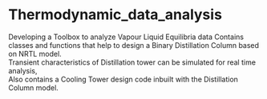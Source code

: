 # Thermodynamic_data_analysis
Developing a Toolbox to analyze Vapour Liquid Equilibria data
Contains classes and functions that help to design a Binary Distillation Column based on NRTL model. <br>
Transient characteristics of Distillation tower can be simulated for real time analysis, <br>
Also contains a Cooling Tower design code inbuilt with the Distillation Column model.
